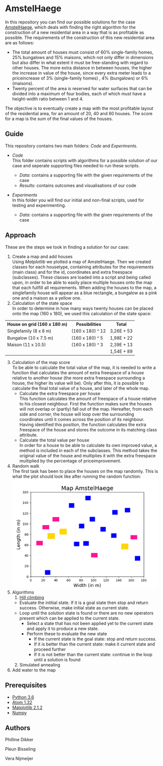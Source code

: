 # AmstelHaege
In this repository you can find our possible solutions for the case [AmstelHaege](http://heuristieken.nl/wiki/index.php?title=Amstelhaege), which deals with finding the right algorithm for the construction of a new residential area in a way that is as profitable as possible.
The requirements of the construction of this new residential area are as follows:
* The total amount of houses must consist of 60% single-family homes, 25% bungalows and 15% maisons, which not only differ in dimensions but also differ in what extent it must be free-standing with regard to other houses. The more extra distance in between houses, the higher the increase in value of the house, since every extra meter leads to a priceincrease of 3% (single-family homes) , 4% (bungalows) or 6% (maisons).
* Twenty percent of the area is reserved for water surfaces that can be divided into a maximum of four bodies, each of which must have a height-width ratio between 1 and 4.

The objective is to eventually create a map with the most profitable layout of the residential area, for an amount of 20, 40 and 60 houses. The score for a map is the sum of the final values of the houses.

## Guide
This repository contains two main folders: *Code* and *Experiments*.
* *Code*  
	This folder contains scripts with algorithms for a possible solution of our case and seperate supporting files needed to run these scripts.
	* *Data*: contains a supporting file with the given requirements of the case
	* *Results*: contains outcomes and visualisations of our code

* *Experiments*  
	In this folder you will find our initial and non-final scripts, used for testing and experimenting.
	* *Data*: contains a supporting file with the given requirements of the case

## Approach
These are the steps we took in finding a solution for our case:
1. Create a map and add houses  
	Using *Matplotlib* we plotted a map of AmstelHaege. Then we created classes for each housetype, containing attributes for the requirements (main class) and for the id, coordinates and extra freespace (subclasses). These classes are loaded into a script and being called upon, in order to be able to easily place multiple houses onto the map that each fullfill all requirements. When adding the houses to the map, a singlefamily house will appear as a blue rectangle, a bungalow as a pink one and a maison as a yellow one.
2. Calculation of the state space  
	In order to determine in how many ways twenty houses can be placed onto the map (160 x 180), we used this calculation of the state space:
<table>
	<tr>
		<th>House on grid (160 x 180 m)</th>
		<th>Possibilities</th>
		<th>Total</th>
	</tr>
	<tr>
		<td>Singlefamily (8 x 8 m)</td>
		<td>(160 x 180) ^ 12</td>
		<td>3,26E + 53</td>
	</tr>
	<tr>
		<td>Bungalow (10 x 7.5 m)</td>
		<td>(160 x 180) ^ 5</td>
		<td>1,98E + 22</td>
	</tr>
	<tr>
		<td>Maison (11 x 10.5)</td>
		<td>(160 x 180) ^ 3</td>
		<td>2,39E + 13</td>
	</tr>
	<tr>
		<td> </td>
		<td> </td>
		<td>1,54E + 89</td>
	</tr>
</table>

3. Calculation of the map score  
	To be able to calculate the total value of the map, it is needed to write a function that calculates the amount of extra freespace of a house relative to another house (the more extra freespace surrounding a house, the higher its value will be). Only after this, it is possible to calculate the final total value of a house, and later of the whole map.
	* Calculate the extra freespace per house  
	This function calculates the amount of freespace of a house relative to his closest neighbour. First the function makes sure the houses will not overlap or (partly) fall out of the map. Hereafter, from each side and corner, the house will loop over the surrounding coordinates until it comes across the position of its neighbour. Having identified this position, the function calculates the extra freespace of the house and stores the outcome in its matching class attribute.
	* Calculate the total value per house  
	In order for a house to be able to calculate its own improved value, a method is included in each of the subclasses. This method takes the original value of the house and multiplies it with the extra freespace multiplied by the percentage of priceimprovement.
4. Random walk  
	The first task has been to place the houses on the map randomly. This is what the plot should look like after running the random function:  
	![AmstelHaege random](https://github.com/pleunbis/Heuristieken/blob/master/Code/Results/amstelhaege.png)
5. Algorithms
	1. [Hill climbing](https://www.geeksforgeeks.org/introduction-hill-climbing-artificial-intelligence/)
	* Evaluate the intitial state. If it is a goal state then stop and return success. Otherwise, make initial state as current state.
	* Loop until the solution state is found or there are no new operators present which can be applied to the current state.
		* Select a state that has not been applied yet to the current state and apply it to produce a new state.
		* Perform these to evaluate the new state
			* If the current state is the goal state: stop and return success.
			* If it is better than the current state: make it current state and proceed further
			* If it is not better than the current state: continue in the loop until a solution is found
	2. Simulated annealing
6. Add water to the map

## Prerequisites
* [Python 3.6](https://www.python.org/downloads/)
* [Atom 1.32](https://atom.io/)
* [Matplotlib 2.1.2](https://matplotlib.org/2.1.2/users/installing.html)
* [Numpy](https://scipy.org/install.html)

## Authors
Philline Dikker

Pleun Bisseling

Vera Nijmeijer


